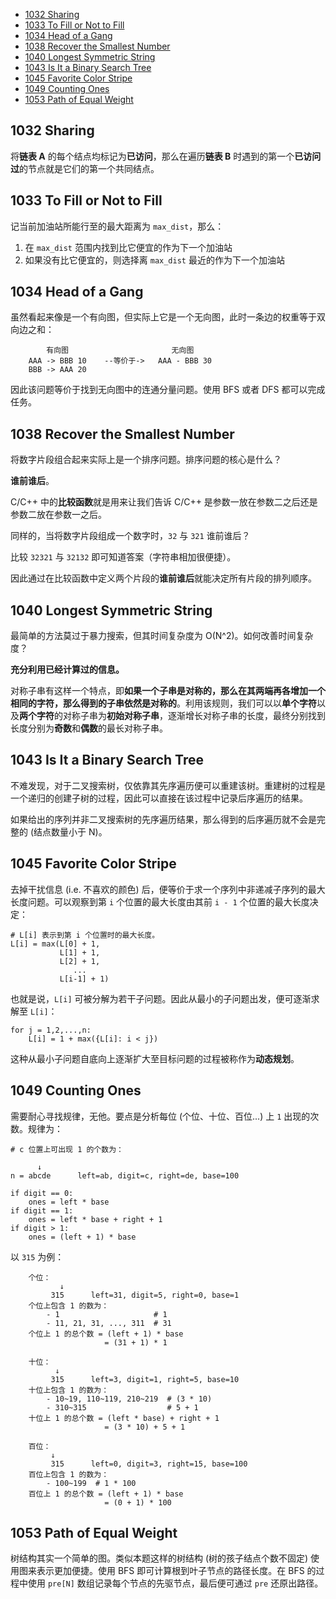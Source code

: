 
* [1032 Sharing](#1032-sharing)
* [1033 To Fill or Not to Fill](#1033-to-fill-or-not-to-fill)
* [1034 Head of a Gang](#1034-head-of-a-gang)
* [1038 Recover the Smallest Number](#1038-recover-the-smallest-number)
* [1040 Longest Symmetric String](#1040-longest-symmetric-string)
* [1043 Is It a Binary Search Tree](#1043-is-it-a-binary-search-tree)
* [1045 Favorite Color Stripe](#1045-favorite-color-stripe)
* [1049 Counting Ones](#1049-counting-ones)
* [1053 Path of Equal Weight](#1053-path-of-equal-weight)

## 1032 Sharing

将**链表 A** 的每个结点均标记为**已访问**，那么在遍历**链表 B** 时遇到的第一个**已访问过**的节点就是它们的第一个共同结点。

## 1033 To Fill or Not to Fill

记当前加油站所能行至的最大距离为 `max_dist`，那么：
1. 在 `max_dist` 范围内找到比它便宜的作为下一个加油站
2. 如果没有比它便宜的，则选择离 `max_dist` 最近的作为下一个加油站

## 1034 Head of a Gang

虽然看起来像是一个有向图，但实际上它是一个无向图，此时一条边的权重等于双向边之和：
```
        有向图                       无向图
    AAA -> BBB 10    --等价于->   AAA - BBB 30        
    BBB -> AAA 20       
```

因此该问题等价于找到无向图中的连通分量问题。使用 BFS 或者 DFS 都可以完成任务。

## 1038 Recover the Smallest Number

将数字片段组合起来实际上是一个排序问题。排序问题的核心是什么？

**谁前谁后**。

C/C++ 中的**比较函数**就是用来让我们告诉 C/C++ 是参数一放在参数二之后还是参数二放在参数一之后。

同样的，当将数字片段组成一个数字时，`32` 与 `321` 谁前谁后？

比较 `32321` 与 `32132` 即可知道答案（字符串相加很便捷）。

因此通过在比较函数中定义两个片段的**谁前谁后**就能决定所有片段的排列顺序。

## 1040 Longest Symmetric String

最简单的方法莫过于暴力搜索，但其时间复杂度为 O(N^2)。如何改善时间复杂度？

**充分利用已经计算过的信息。**

对称子串有这样一个特点，即**如果一个子串是对称的，那么在其两端再各增加一个相同的字符，那么得到的子串依然是对称的**。利用该规则，我们可以以**单个字符**以及**两个字符**的对称子串为**初始对称子串**，逐渐增长对称子串的长度，最终分别找到长度分别为**奇数**和**偶数**的最长对称子串。

## 1043 Is It a Binary Search Tree

不难发现，对于二叉搜索树，仅依靠其先序遍历便可以重建该树。重建树的过程是一个递归的创建子树的过程，因此可以直接在该过程中记录后序遍历的结果。

如果给出的序列并非二叉搜索树的先序遍历结果，那么得到的后序遍历就不会是完整的 (结点数量小于 N)。

## 1045 Favorite Color Stripe

去掉干扰信息 (i.e. 不喜欢的颜色) 后，便等价于求一个序列中非递减子序列的最大长度问题。可以观察到第 `i` 个位置的最大长度由其前 `i - 1` 个位置的最大长度决定：
```
# L[i] 表示到第 i 个位置时的最大长度。
L[i] = max(L[0] + 1,
           L[1] + 1,
           L[2] + 1,
              ...
           L[i-1] + 1)
```
也就是说，`L[i]` 可被分解为若干子问题。因此从最小的子问题出发，便可逐渐求解至 `L[i]`：
```
for j = 1,2,...,n:
    L[i] = 1 + max({L[i]: i < j})
```
这种从最小子问题自底向上逐渐扩大至目标问题的过程被称作为**动态规划**。

## 1049 Counting Ones

需要耐心寻找规律，无他。要点是分析每位 (个位、十位、百位...) 上 `1` 出现的次数。规律为：
```
# c 位置上可出现 1 的个数为：

      ↓
n = abcde      left=ab, digit=c, right=de, base=100

if digit == 0:
    ones = left * base
if digit == 1:
    ones = left * base + right + 1
if digit > 1:
    ones = (left + 1) * base
```
以 `315` 为例：
```
    个位：
           ↓
         315      left=31, digit=5, right=0, base=1
    个位上包含 1 的数为：
        - 1                     # 1
        - 11, 21, 31, ..., 311  # 31
    个位上 1 的总个数 = (left + 1) * base
                     = (31 + 1) * 1

    十位：
          ↓
         315      left=3, digit=1, right=5, base=10
    十位上包含 1 的数为：
        - 10~19, 110~119, 210~219  # (3 * 10)
        - 310~315                  # 5 + 1
    十位上 1 的总个数 = (left * base) + right + 1 
                     = (3 * 10) + 5 + 1

    百位：
         ↓
         315      left=0, digit=3, right=15, base=100
    百位上包含 1 的数为：
        - 100~199  # 1 * 100
    百位上 1 的总个数 = (left + 1) * base 
                     = (0 + 1) * 100 
```

## 1053 Path of Equal Weight

树结构其实一个简单的图。类似本题这样的树结构 (树的孩子结点个数不固定) 使用图来表示更加便捷。使用 BFS 即可计算根到叶子节点的路径长度。在 BFS 的过程中使用 `pre[N]` 数组记录每个节点的先驱节点，最后便可通过 `pre` 还原出路径。

